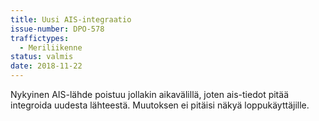 ```yaml
---
title: Uusi AIS-integraatio
issue-number: DPO-578
traffictypes:
  - Meriliikenne
status: valmis
date: 2018-11-22
---
```


Nykyinen AIS-lähde poistuu jollakin aikavälillä, joten ais-tiedot pitää integroida uudesta lähteestä. Muutoksen ei pitäisi näkyä loppukäyttäjille.
